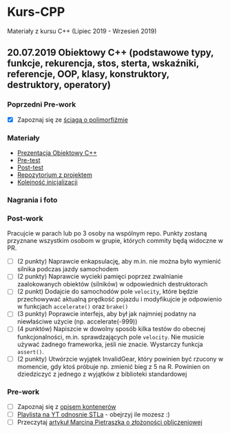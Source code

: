 # Kurs-CPP

Materiały z kursu C++ (Lipiec 2019 - Wrzesień 2019)

## 20.07.2019 Obiektowy C++ (podstawowe typy, funkcje, rekurencja, stos, sterta, wskaźniki, referencje, OOP, klasy, konstruktory, destruktory, operatory)

### Poprzedni Pre-work

- [x] Zapoznaj się ze [ściągą o polimorfiźmie](https://github.com/coders-school/kurs_cpp_zima_2019/blob/master/L06-algorithms%2Ctesting/polimorfizm.pdf)

### Materiały

- [Prezentacja Obiektowy C++](object_oriented_cpp.pdf)
- [Pre-test](pre-test.txt)
- [Post-test](post-test.txt)
- [Repozytorium z projektem](https://github.com/LordLukin/Cars)
- [Kolejność inicjalizacji](https://dorwijnerda.pl/blog/kolejnosc-inicjalizacji/)

### Nagrania i foto

### Post-work

Pracujcie w parach lub po 3 osoby na wspólnym repo. Punkty zostaną przyznane wszystkim osobom w grupie, których commity będą widoczne w PR.

- [ ] (2 punkty) Naprawcie enkapsulację, aby m.in. nie można było wymienić silnika podczas jazdy samochodem
- [ ] (2 punkty) Naprawcie wycieki pamięci poprzez zwalnianie zaalokowanych obiektów (silników) w odpowiednich destruktorach
- [ ] (2 punkt) Dodajcie do samochodów pole `velocity`, które będzie przechowywać aktualną prędkość pojazdu i modyfikujcie je odpowienio w funkcjach `accelerate()` oraz `brake()`
- [ ] (3 punkty) Poprawcie interfejs, aby był jak najmniej podatny na niewłaściwe użycie (np. accelerate(-999))
- [ ] (4 punktów) Napiszcie w dowolny sposób kilka testów do obecnej funkcjonalności, m.in. sprawdzających pole `velocity`. Nie musicie używać żadnego frameworka, jeśli nie znacie. Wystarczy funkcja `assert()`.
- [ ] (2 punkty) Utwórzcie wyjątek InvalidGear, który powinien być rzucony w momencie, gdy ktoś próbuje np. zmienić bieg z 5 na R. Powinien on dziedziczyć z jednego z wyjątków z biblioteki standardowej

### Pre-work

- [ ] Zapoznaj się z [opisem kontenerów](http://en.cppreference.com/w/cpp/container)
- [ ] [Playlista na YT odnosnie STLa](https://www.youtube.com/playlist?list=PL5jc9xFGsL8G3y3ywuFSvOuNm3GjBwdkb) - obejrzyj ile mozesz :)
- [ ] Przeczytaj [artykuł Marcina Pietraszka o złożoności obliczeniowej](http://www.samouczekprogramisty.pl/podstawy-zlozonosci-obliczeniowej/)
